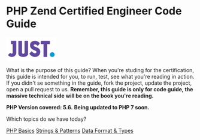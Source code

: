 # PHP Zend Certified Engineer Code Guide

[![Just Digital](logo_just.png)](https://justdigital.com.br/)

What is the purpose of this guide? When you're studing for the certification, this guide is intended for you, to run, test, see what you're reading in action. If you didn't se something in the guide, fork the project, update the project, open a pull request to us.
**Remember, this guide is only for code guide, the massive technical side will be on the book you're reading.**

**PHP Version covered: 5.6.** 
**Being updated to PHP 7 soon.**

Which topics do we have today? 

  [PHP Basics](php-basics)
  [Strings & Patterns](strings_patterns)
  [Data Format & Types](xml-json-html)